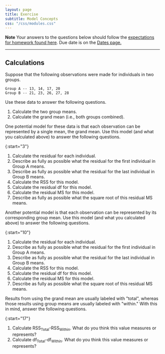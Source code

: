 ```yaml
---
layout: page
title: Exercise
subtitle: Model Concepts
css: "/css/modules.css"
---
```


<div class="alert alert-warning">
  <strong>Note</strong> Your answers to the questions below should follow the <a href="../resources/hwformat" target="_blank">expectations for homework found here</a>. Due date is on the <a href="../../resources/Dates-Current" target="_blank">Dates page.</a>
</div>

----

## Calculations

Suppose that the following observations were made for individuals in two groups.

```
Group A -- 13, 14, 17, 20
Group B -- 21, 23, 26, 27, 28
```

Use these data to answer the following questions.

1. Calculate the two group means.
1. Calculate the grand mean (i.e., both groups combined).

One potential model for these data is that each observation can be represented by a single mean, the grand mean. Use this model (and what you calculated above) to answer the following questions.

{:start="3"}
1. Calculate the residual for each individual.
1. Describe as fully as possible what the residual for the first individual in Group A means.
1. Describe as fully as possible what the residual for the last individual in Group B means.
1. Calculate the RSS for this model.
1. Calculate the residual df for this model.
1. Calculate the residual MS for this model.
1. Describe as fully as possible what the square root of this residual MS means.

Another potential model is that each observation can be represented by its corresponding group mean. Use this model (and what you calculated above) to answer the following questions.

{:start="10"}
1. Calculate the residual for each individual.
1. Describe as fully as possible what the residual for the first individual in Group A means.
1. Describe as fully as possible what the residual for the last individual in Group B means.
1. Calculate the RSS for this model.
1. Calculate the residual df for this model.
1. Calculate the residual MS for this model.
1. Describe as fully as possible what the square root of this residual MS means.

Results from using the grand mean are usually labeled with "total", whereas those results using group means are usually labeled with "within." With this in mind, answer the following questions.

{:start="17"}
1. Calculate RSS<sub>Total</sub>-RSS<sub>Within</sub>. What do you think this value measures or represents?
1. Calculate df<sub>Total</sub>-df<sub>Within</sub>. What do you think this value measures or represents?
